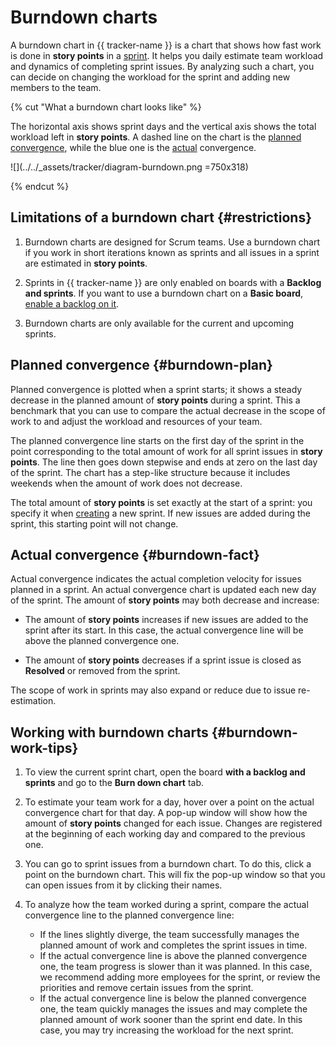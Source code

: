 # Burndown charts

A burndown chart in {{ tracker-name }} is a chart that shows how fast work is done in **story points** in a [sprint](create-agile-sprint.md). It helps you daily estimate team workload and dynamics of completing sprint issues. By analyzing such a chart, you can decide on changing the workload for the sprint and adding new members to the team.

{% cut "What a burndown chart looks like" %}

The horizontal axis shows sprint days and the vertical axis shows the total workload left in **story points**. A dashed line on the chart is the [planned convergence](#burndown-plan), while the blue one is the [actual](#burndown-fact) convergence.

![](../../_assets/tracker/diagram-burndown.png =750x318)

{% endcut %}

## Limitations of a burndown chart {#restrictions}

1. Burndown charts are designed for Scrum teams. Use a burndown chart if you work in short iterations known as sprints and all issues in a sprint are estimated in **story points**.

1. Sprints in {{ tracker-name }} are only enabled on boards with a **Backlog and sprints**. If you want to use a burndown chart on a **Basic board**, [enable a backlog on it](backlog.md#add-backlog).

1. Burndown charts are only available for the current and upcoming sprints.

## Planned convergence {#burndown-plan}

Planned convergence is plotted when a sprint starts; it shows a steady decrease in the planned amount of **story points** during a sprint. This a benchmark that you can use to compare the actual decrease in the scope of work to and adjust the workload and resources of your team.

The planned convergence line starts on the first day of the sprint in the point corresponding to the total amount of work for all sprint issues in **story points**. The line then goes down stepwise and ends at zero on the last day of the sprint. The chart has a step-like structure because it includes weekends when the amount of work does not decrease.

The total amount of **story points** is set exactly at the start of a sprint: you specify it when [creating](create-agile-sprint.md#create_sprint) a new sprint. If new issues are added during the sprint, this starting point will not change.

## Actual convergence {#burndown-fact}

Actual convergence indicates the actual completion velocity for issues planned in a sprint. An actual convergence chart is updated each new day of the sprint. The amount of **story points** may both decrease and increase:

* The amount of **story points** increases if new issues are added to the sprint after its start. In this case, the actual convergence line will be above the planned convergence one.

* The amount of **story points** decreases if a sprint issue is closed as **Resolved** or removed from the sprint.

The scope of work in sprints may also expand or reduce due to issue re-estimation.

## Working with burndown charts {#burndown-work-tips}

1. To view the current sprint chart, open the board **with a backlog and sprints** and go to the **Burn down chart** tab.

1. To estimate your team work for a day, hover over a point on the actual convergence chart for that day. A pop-up window will show how the amount of **story points** changed for each issue. Changes are registered at the beginning of each working day and compared to the previous one.

1. You can go to sprint issues from a burndown chart. To do this, click a point on the burndown chart. This will fix the pop-up window so that you can open issues from it by clicking their names.

1. To analyze how the team worked during a sprint, compare the actual convergence line to the planned convergence line:
   * If the lines slightly diverge, the team successfully manages the planned amount of work and completes the sprint issues in time.
   * If the actual convergence line is above the planned convergence one, the team progress is slower than it was planned. In this case, we recommend adding more employees for the sprint, or review the priorities and remove certain issues from the sprint.
   * If the actual convergence line is below the planned convergence one, the team quickly manages the issues and may complete the planned amount of work sooner than the sprint end date. In this case, you may try increasing the workload for the next sprint.
